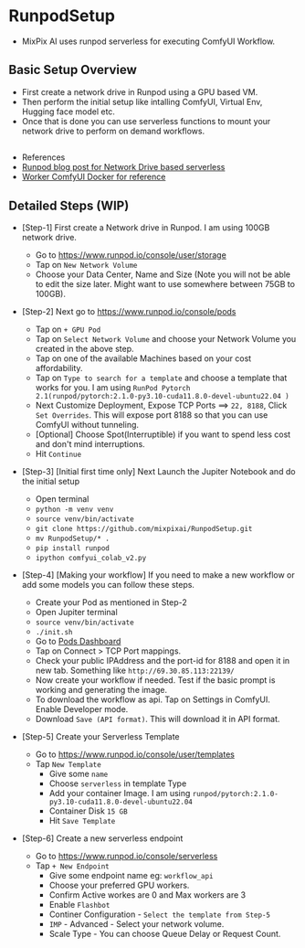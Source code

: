 # RunpodSetup
- MixPix AI uses runpod serverless for executing ComfyUI Workflow.

## Basic Setup Overview
- First create a network drive in Runpod using a GPU based VM.
- Then perform the initial setup like intalling ComfyUI, Virtual Env, Hugging face model etc.
- Once that is done you can use serverless functions to mount your network drive to perform on demand workflows.

## 
- References
- [Runpod blog post for Network Drive based serverless](https://blog.runpod.io/runpod-serverless-no-docker-stress/)
- [Worker ComfyUI Docker for reference](https://github.com/blib-la/runpod-worker-comfy/tree/main)

## Detailed Steps (WIP)
- [Step-1] First create a Network drive in Runpod. I am using 100GB network drive.
  - Go to https://www.runpod.io/console/user/storage
  - Tap on `New Network Volume`
  - Choose your Data Center, Name and Size (Note you will not be able to edit the size later. Might want to use somewhere between 75GB to 100GB).
 
- [Step-2] Next go to https://www.runpod.io/console/pods
  - Tap on `+ GPU Pod`
  - Tap on `Select Network Volume` and choose your Network Volume you created in the above step.
  - Tap on one of the available Machines based on your cost affordability.
  - Tap on `Type to search for a template` and choose a template that works for you. I am using `RunPod Pytorch 2.1(runpod/pytorch:2.1.0-py3.10-cuda11.8.0-devel-ubuntu22.04
)`
  - Next Customize Deployment, Expose TCP Ports ==> `22, 8188`, Click `Set Overrides`. This will expose port 8188 so that you can use ComfyUI without tunneling.
  - [Optional] Choose Spot(Interruptible) if you want to spend less cost and don't mind interruptions.
  - Hit `Continue`
 
- [Step-3] [Initial first time only] Next Launch the Jupiter Notebook and do the initial setup
  - Open terminal
  - `python -m venv venv`
  - `source venv/bin/activate`
  - `git clone https://github.com/mixpixai/RunpodSetup.git`
  - `mv RunpodSetup/* .`
  - `pip install runpod`
  - `ipython comfyui_colab_v2.py`
 
- [Step-4] [Making your workflow] If you need to make a new workflow or add some models you can follow these steps.
  -  Create your Pod as mentioned in Step-2
  -  Open Jupiter terminal
  -  `source venv/bin/activate`
  -  `./init.sh`
  -  Go to [Pods Dashboard](https://www.runpod.io/console/pods)
  -  Tap on Connect > TCP Port mappings.
  -  Check your public IPAddress and the port-id for 8188 and open it in new tab. Something like `http://69.30.85.113:22139/`
  -  Now create your workflow if needed. Test if the basic prompt is working and generating the image.
  -  To download the workflow as api. Tap on Settings in ComfyUI. Enable Developer mode.
  -  Download `Save (API format)`. This will download it in API format.

- [Step-5] Create your Serverless Template
  - Go to https://www.runpod.io/console/user/templates
  - Tap `New Template`
    - Give some `name`
    - Choose `serverless` in template Type
    - Add your container Image. I am using `runpod/pytorch:2.1.0-py3.10-cuda11.8.0-devel-ubuntu22.04`
    - Container Disk  `15 GB`
    - Hit `Save Template`
   
- [Step-6] Create a new serverless endpoint
  - Go to https://www.runpod.io/console/serverless
  - Tap `+ New Endpoint`
    - Give some endpoint name eg: `workflow_api`
    - Choose your preferred GPU workers.
    - Confirm Active workes are 0 and Max workers are 3
    - Enable `Flashbot`
    - Continer Configuration - `Select the template from Step-5`
    - `IMP` - Advanced - Select your network volume.
    - Scale Type - You can choose Queue Delay or Request Count.


